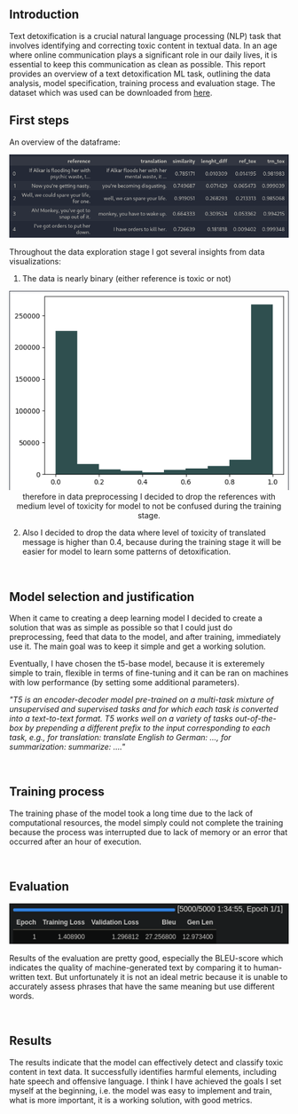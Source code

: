 ## Introduction
Text detoxification is a crucial natural language processing (NLP) task that involves identifying and correcting toxic content in textual data. In an age where online communication plays a significant role in our daily lives, it is essential to keep this communication as clean as possible. This report provides an overview of a text detoxification ML task, outlining the data analysis, model specification, training process and evaluation stage. The dataset which was used can be downloaded from [here](https://github.com/skoltech-nlp/detox/releases/download/emnlp2021/filtered_paranmt.zip).

## First steps

An overview of the dataframe:
<p align="center">
<img src="figures/demo.png">
</p>

Throughout the data exploration stage I got several insights from data visualizations:
1. The data is nearly binary (either reference is toxic or not) 
<p align="center"> <img src="figures/ref_tox.png">  <br>
therefore in data preprocessing I decided to drop the references with medium level of toxicity for model to not be confused during the training stage.</p>

2. Also I decided to drop the data where level of toxicity of translated message is higher than 0.4, because during the training stage it will be easier for model to learn some patterns of detoxification.

<br>

## Model selection and justification
When it came to creating a deep learning model I decided to create a solution that was as simple as possible so that I could just do preprocessing, feed that data to the model, and after training, immediately use it. The main goal was to keep it simple and get a working solution.

Eventually, I have chosen the t5-base model, because it is exteremely simple to train, flexible in terms of fine-tuning and it can be ran on machines with low performance (by setting some additional parameters).

*"T5 is an encoder-decoder model pre-trained on a multi-task mixture of unsupervised and supervised tasks and for which each task is converted into a text-to-text format. T5 works well on a variety of tasks out-of-the-box by prepending a different prefix to the input corresponding to each task, e.g., for translation: translate English to German: …, for summarization: summarize: …."*

<br>

## Training process 

The training phase of the model took a long time due to the lack of computational resources, the model simply could not complete the training because the process was interrupted due to lack of memory or an error that occurred after an hour of execution.

<br>

## Evaluation

<p align="center">
<img src="figures/evaluation.png">
</p>

Results of the evaluation are pretty good, especially the BLEU-score which indicates the quality of machine-generated text by comparing it to human-written text. But unfortunately it is not an ideal metric because it is unable to accurately assess phrases that have the same meaning but use different words.

<br>

## Results

The results indicate that the model can effectively detect and classify toxic content in text data. It successfully identifies harmful elements, including hate speech and offensive language. I think I have achieved the goals I set myself at the beginning, i.e. the model was easy to implement and train, what is more important, it is a working solution, with good metrics. 